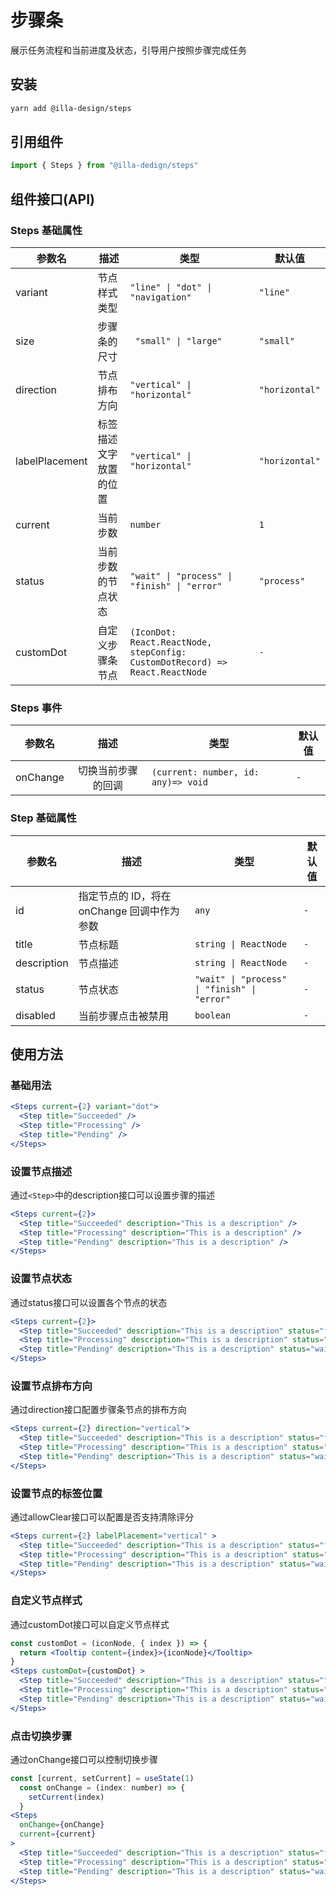 # 步骤条

展示任务流程和当前进度及状态，引导用户按照步骤完成任务

## 安装

```bash
yarn add @illa-design/steps
```

## 引用组件

```jsx
import { Steps } from "@illa-dedign/steps"
```

## 组件接口(API)

### Steps 基础属性

| 参数名         | 描述                   | 类型                                                         | 默认值         |
| -------------- | ---------------------- | ------------------------------------------------------------ | -------------- |
| variant        | 节点样式类型           | `"line" \| "dot" \| "navigation"`                            | `"line"`       |
| size           | 步骤条的尺寸           | ` "small" \| "large"`                                        | `"small"`      |
| direction      | 节点排布方向           | `"vertical" \| "horizontal"`                                 | `"horizontal"` |
| labelPlacement | 标签描述文字放置的位置 | `"vertical" \| "horizontal"`                                 | `"horizontal"` |
| current        | 当前步数               | `number`                                                     | `1`            |
| status         | 当前步数的节点状态     | `"wait" \| "process" \| "finish" \| "error"`                 | `"process"`    |
| customDot      | 自定义步骤条节点       | `(IconDot: React.ReactNode, stepConfig: CustomDotRecord) => React.ReactNode` | `-`            |

### Steps 事件

| 参数名   |        描述        | 类型                                | 默认值 |
| -------- | :----------------: | ----------------------------------- | ------ |
| onChange | 切换当前步骤的回调 | `(current: number, id: any)=> void` | `-`    |

### Step 基础属性

| 参数名      | 描述                                        | 类型                                         | 默认值 |
| ----------- | ------------------------------------------- | -------------------------------------------- | ------ |
| id          | 指定节点的 ID，将在 onChange 回调中作为参数 | `any`                                        | `-`    |
| title       | 节点标题                                    | `string \| ReactNode`                        | `-`    |
| description | 节点描述                                    | `string \| ReactNode`                        | `-`    |
| status      | 节点状态                                    | `"wait" \| "process" \| "finish" \| "error"` | `-`    |
| disabled    | 当前步骤点击被禁用                          | `boolean`                                    | `-`    |

## 使用方法

### 基础用法

```jsx
<Steps current={2} variant="dot">
  <Step title="Succeeded" />
  <Step title="Processing" />
  <Step title="Pending" />
</Steps>
```

### 设置节点描述

通过`<Step>`中的description接口可以设置步骤的描述

```jsx
<Steps current={2}>
  <Step title="Succeeded" description="This is a description" />
  <Step title="Processing" description="This is a description" />
  <Step title="Pending" description="This is a description" />
</Steps>
```

### 设置节点状态

通过status接口可以设置各个节点的状态

```jsx
<Steps current={2}>
  <Step title="Succeeded" description="This is a description" status="finish" />
  <Step title="Processing" description="This is a description" status="process" />
  <Step title="Pending" description="This is a description" status="wait" />
</Steps>
```

### 设置节点排布方向

通过direction接口配置步骤条节点的排布方向

```jsx
<Steps current={2} direction="vertical">
  <Step title="Succeeded" description="This is a description" status="finish" />
  <Step title="Processing" description="This is a description" status="process" />
  <Step title="Pending" description="This is a description" status="wait" />
</Steps>
```

### 设置节点的标签位置

通过allowClear接口可以配置是否支持清除评分

```jsx
<Steps current={2} labelPlacement="vertical" >
  <Step title="Succeeded" description="This is a description" status="finish" />
  <Step title="Processing" description="This is a description" status="process" />
  <Step title="Pending" description="This is a description" status="wait" />
</Steps>
```

### 自定义节点样式

通过customDot接口可以自定义节点样式

```jsx
const customDot = (iconNode, { index }) => {
  return <Tooltip content={index}>{iconNode}</Tooltip>
}
<Steps customDot={customDot} >
  <Step title="Succeeded" description="This is a description" status="finish" />
  <Step title="Processing" description="This is a description" status="process" />
  <Step title="Pending" description="This is a description" status="wait" />
</Steps>
```

### 点击切换步骤

通过onChange接口可以控制切换步骤

```jsx
const [current, setCurrent] = useState(1)
  const onChange = (index: number) => {
    setCurrent(index)
  }
<Steps 
  onChange={onChange}
  current={current} 
>
  <Step title="Succeeded" description="This is a description" status="finish" />
  <Step title="Processing" description="This is a description" status="process" />
  <Step title="Pending" description="This is a description" status="wait" />
</Steps>
```

